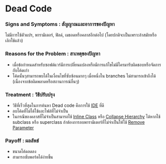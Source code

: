 # Dead Code

### Signs and Symptoms : สัญญาณและอาการของปัญหา

ไม่มีการใช้ตัวแปร, พารามิเตอร์, ฟิลด์, เมธอดหรือคลาสอีกต่อไป (โดยปกติจะเป็นเพราะล้าสมัยหรือเลิกใช้แล้ว)

### Reasons for the Problem : สาเหตุของปัญหา

- เมื่อข้อกำหนดสำหรับซอฟต์แวร์มีการเปลี่ยนแปลงหรือมีการแก้ไขไม่มีใครมารับผิดชอบหรือจัดการกับโค้ดเก่า
- โค้ดนั้นๆสามารถพบได้ในเงื่อนไขที่ซับซ้อนมากๆ เมื่อหนึ่งใน branches ไม่สามารถเข้าถึงได้ (เนื่องจากข้อผิดพลาดหรือสถานการณ์อื่นๆ)

### Treatment : วิธีปรับปรุง

- วิธีที่เร็วที่สุดในการค้นหา Dead code คือการใช้ [IDE](https://en.wikipedia.org/wiki/Integrated_development_environment) ที่ดี
- ลบโค้ดที่ไม่ได้ใช้และไฟล์ที่ไม่จำเป็น
- ในกรณีของคลาสที่ไม่จำเป็นสามารถใช้ [Inline Class](https://sourcemaking.com/refactoring/inline-class) หรือ [Collapse Hierarchy](https://sourcemaking.com/refactoring/collapse-hierarchy) ได้หากใช้ subclass หรือ superclass
  ถ้าต้องการลบพารามิเตอร์ที่ไม่จำเป็นให้ใช้ [Remove Parameter](https://sourcemaking.com/refactoring/remove-parameter)

### Payoff : ผลลัพธ์

- ขนาดโค้ดลดลง
- สามารถซับพอร์ตได้ง่ายขึ้น
